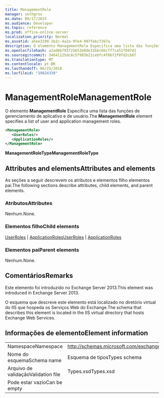 ```yaml
---
title: ManagementRole
manager: sethgros
ms.date: 09/17/2015
ms.audience: Developer
ms.topic: reference
ms.prod: office-online-server
localization_priority: Normal
ms.assetid: a5ee3299-1b2c-4a2a-9fe4-997febc7267a
description: O elemento ManagementRole Especifica uma lista das funções de gerenciamento de aplicativo e de usuário.
ms.openlocfilehash: a2ad8b793725653e0de32bbc6bcff7ca51f69741
ms.sourcegitcommit: 34041125dc8c5f993b21cebfc4f8b72f0fd2cb6f
ms.translationtype: MT
ms.contentlocale: pt-BR
ms.lasthandoff: 06/25/2018
ms.locfileid: "19824338"
---
```

# <a name="managementrole"></a><span data-ttu-id="1f4b2-103">ManagementRole</span><span class="sxs-lookup"><span data-stu-id="1f4b2-103">ManagementRole</span></span>

<span data-ttu-id="1f4b2-104">O elemento **ManagementRole** Especifica uma lista das funções de gerenciamento de aplicativo e de usuário.</span><span class="sxs-lookup"><span data-stu-id="1f4b2-104">The **ManagementRole** element specifies a list of user and application management roles.</span></span> 
  
```XML
<ManagementRole>
   <UserRoles/>
   <ApplicationRoles/>
</ManagementRole>
```

 <span data-ttu-id="1f4b2-105">**ManagementRoleType**</span><span class="sxs-lookup"><span data-stu-id="1f4b2-105">**ManagementRoleType**</span></span>
## <a name="attributes-and-elements"></a><span data-ttu-id="1f4b2-106">Attributes and elements</span><span class="sxs-lookup"><span data-stu-id="1f4b2-106">Attributes and elements</span></span>

<span data-ttu-id="1f4b2-107">As seções a seguir descrevem os atributos e elementos filho elementos pai.</span><span class="sxs-lookup"><span data-stu-id="1f4b2-107">The following sections describe attributes, child elements, and parent elements.</span></span>
  
### <a name="attributes"></a><span data-ttu-id="1f4b2-108">Atributos</span><span class="sxs-lookup"><span data-stu-id="1f4b2-108">Attributes</span></span>

<span data-ttu-id="1f4b2-109">Nenhum.</span><span class="sxs-lookup"><span data-stu-id="1f4b2-109">None.</span></span>
  
### <a name="child-elements"></a><span data-ttu-id="1f4b2-110">Elementos filho</span><span class="sxs-lookup"><span data-stu-id="1f4b2-110">Child elements</span></span>

<span data-ttu-id="1f4b2-111">[UserRoles](userroles.md) | [ApplicationRoles](applicationroles.md)</span><span class="sxs-lookup"><span data-stu-id="1f4b2-111">[UserRoles](userroles.md) | [ApplicationRoles](applicationroles.md)</span></span>
  
### <a name="parent-elements"></a><span data-ttu-id="1f4b2-112">Elementos pai</span><span class="sxs-lookup"><span data-stu-id="1f4b2-112">Parent elements</span></span>

<span data-ttu-id="1f4b2-113">Nenhum.</span><span class="sxs-lookup"><span data-stu-id="1f4b2-113">None.</span></span>
  
## <a name="remarks"></a><span data-ttu-id="1f4b2-114">Comentários</span><span class="sxs-lookup"><span data-stu-id="1f4b2-114">Remarks</span></span>

<span data-ttu-id="1f4b2-115">Este elemento foi introduzido no Exchange Server 2013.</span><span class="sxs-lookup"><span data-stu-id="1f4b2-115">This element was introduced in Exchange Server 2013.</span></span>
  
<span data-ttu-id="1f4b2-116">O esquema que descreve este elemento está localizado no diretório virtual do IIS que hospeda os Serviços Web do Exchange.</span><span class="sxs-lookup"><span data-stu-id="1f4b2-116">The schema that describes this element is located in the IIS virtual directory that hosts Exchange Web Services.</span></span>
  
## <a name="element-information"></a><span data-ttu-id="1f4b2-117">Informações de elemento</span><span class="sxs-lookup"><span data-stu-id="1f4b2-117">Element information</span></span>

|||
|:-----|:-----|
|<span data-ttu-id="1f4b2-118">Namespace</span><span class="sxs-lookup"><span data-stu-id="1f4b2-118">Namespace</span></span>  <br/> |http://schemas.microsoft.com/exchange/services/2006/types  <br/> |
|<span data-ttu-id="1f4b2-119">Nome do esquema</span><span class="sxs-lookup"><span data-stu-id="1f4b2-119">Schema name</span></span>  <br/> |<span data-ttu-id="1f4b2-120">Esquema de tipos</span><span class="sxs-lookup"><span data-stu-id="1f4b2-120">Types schema</span></span>  <br/> |
|<span data-ttu-id="1f4b2-121">Arquivo de validação</span><span class="sxs-lookup"><span data-stu-id="1f4b2-121">Validation file</span></span>  <br/> |<span data-ttu-id="1f4b2-122">Types.xsd</span><span class="sxs-lookup"><span data-stu-id="1f4b2-122">Types.xsd</span></span>  <br/> |
|<span data-ttu-id="1f4b2-123">Pode estar vazio</span><span class="sxs-lookup"><span data-stu-id="1f4b2-123">Can be empty</span></span>  <br/> ||
   

